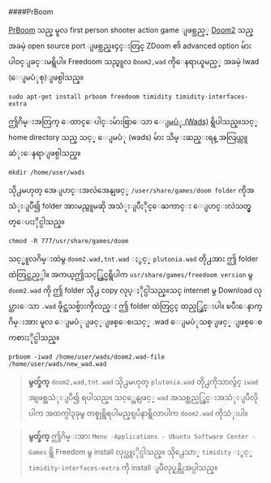 ####PrBoom

[PrBoom](http://prboom.sourceforge.net/) သည္ မူလ first person shooter action game ျဖစ္သည့္ [Doom2](http://en.wikipedia.org/wiki/Doom_II) သည္ အခမဲ့ open source port ျဖစ္သည္။၄င္းတြင္ ZDoom ၏ advanced option  မ်ားပါ၀င္ျခင္းမရွိပါ။ Freedoom သည္မူလ `Doom2,wad` ကိုေနရာယူမည့္ အခမဲ့ Iwad (ေျမပံုစု)ျဖစ္ပါသည္။

	sudo apt-get install prboom freedoom timidity timidity-interfaces-extra

ဤဂိမ္းအတြက္ ေထာင္ေပါင္းမ်ားစြာေသာ [ ေျမပံု (Wads)](http://www.doomword.com/10years/bestwads/) ရွိပါသည္။သင့္ home directory သည္ သင့္
ေျမပံု (wads) မ်ား သိမ္းဆည္းရန္ အလြယ္ကူဆံုးေနရာျဖစ္ပါသည္။

	mkdir /home/user/wads

သို႕မဟုတ္ အေျပာင္းအလဲအေနျဖင့္ `/user/share/games/doom folder` ကိုအသံုးျပဳ၍ folder
အားမည္သူမဆို အသံုးျပဳႏိုင္ေႀကာင္း ေျပာင္းလဲသတ္မွတ္ေပးႏိုင္ပါသည္။

	chmod -R 777/usr/share/games/doom

သင့္မူလဂိမ္းထဲမွ `doom2.wad,tnt.wad` ႏွင့္ `plutonia.wad` တို႕အား ဤ folder ထဲတြင္ထည့္ပါ။
အကယ္ဤသင့္တြင္မရွိပါက `usr/share/games/freedoom version` မွ `doom2.wad` ကို ဤ 
folder သို႕ copy လုပ္ႏိုင္ပါသည္။သင္ internet မွ Download လုပ္ထားေသာ `.wad` ဖိုင္အသစ္မ်ားကိုလည္း ဤ folder ထဲတြင္ပင္ ထည့္သြင္းပါ။ ၿပီးေနာက္ ဂိမ္းအား မူလ ေျမပံုျဖင့္ျဖစ္ေစ၊သင့္ .wad ေျမပံုသစ္ျဖင့္ ျဖစ္ေစ ကစားႏိုင္ပါသည္။

	prboom -iwad /home/user/wads/doom2.wad-file /home/user/wads/new_wad.wad

>**မွတ္ခ်က္** `doom2,wad,tnt.wad` သို႕မဟုတ္ `plutonia.wad` တို႕ကိုသာလွ်င္ `iwad` အျဖစ္အသံုးျပဳ၍ ရပါသည္။ သင့္အေနျဖင့္ `wad` အသစ္ထည့္သြင္းအသံုးျပဳလိုပါက အထက္ပါ၃ခုမွ တစ္ခုရွိရပါမည္။ျပႆနာရွိလာပါက `doom2.wad` ကိုသံုးပါ။   


>**မွတ္ခ်က္** ဤဂိမ္းအား `Menu -Applications - Ubuntu Software Center -Games` ရွိ Freedom မွ install လုပ္ယူႏိုင္ပါသည္။ သို႕ေသာ္ `timidity` ႏွင့္ `timidity-interfaces-extra` ကို install ျပဳလုပ္ရန္လိုအပ္ပါသည္။

